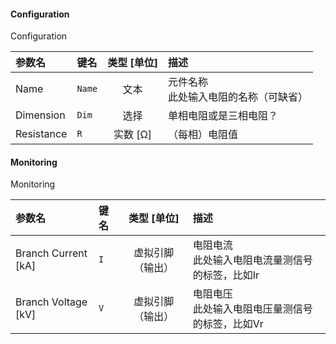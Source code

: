 <!--
DO NOT EDIT THIS FILE DIRECTLY.
This file is generated by tools/comp-docs.js.
All changes will be overwritten by regeneration.
-->

<slot class="model-parameters">

#### Configuration

Configuration

| 参数名 | 键名 | 类型 [单位] | 描述 |
|:------ |:---- |:-----------:|:---- |
| Name | `Name` | 文本 | 元件名称 <br/> 此处输入电阻的名称（可缺省） |
| Dimension | `Dim` | 选择 | 单相电阻或是三相电阻？ |
| Resistance | `R` | 实数 [Ω] | （每相）电阻值 |

#### Monitoring

Monitoring

| 参数名 | 键名 | 类型 [单位] | 描述 |
|:------ |:---- |:-----------:|:---- |
| Branch Current \[kA\] | `I` | 虚拟引脚（输出） | 电阻电流 <br/> 此处输入电阻电流量测信号的标签，比如Ir |
| Branch Voltage \[kV\] | `V` | 虚拟引脚（输出） | 电阻电压 <br/> 此处输入电阻电压量测信号的标签，比如Vr |


</slot>
